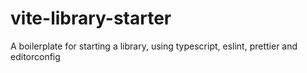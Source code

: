 # vite-library-starter
A boilerplate for starting a library, using typescript, eslint, prettier and editorconfig
